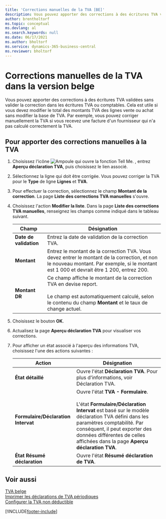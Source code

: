 ```yaml
---
title: 'Corrections manuelles de la TVA [BE]'
description: Vous pouvez apporter des corrections à des écritures TVA validées sans valider la correction dans les écritures TVA ou comptables.
author: brentholtorf
ms.topic: conceptual
ms.devlang: al
ms.search.keywords: null
ms.date: 06/17/2021
ms.author: bholtorf
ms.service: dynamics-365-business-central
ms.reviewer: bholtorf
---
```

# <a name="make-manual-corrections-to-vat-in-the-belgian-version"></a>Corrections manuelles de la TVA dans la version belge
Vous pouvez apporter des corrections à des écritures TVA validées sans valider la correction dans les écritures TVA ou comptables. Cela est utile si vous devez modifier le total des montants TVA des lignes vente ou achat sans modifier la base de TVA. Par exemple, vous pouvez corriger manuellement la TVA si vous recevez une facture d'un fournisseur qui n'a pas calculé correctement la TVA.  

## <a name="to-make-manual-corrections-to-vat"></a>Pour apporter des corrections manuelles à la TVA

1.  Choisissez l'icône ![Ampoule qui ouvre la fonction Tell Me.](../../media/ui-search/search_small.png "Dites-moi ce que vous voulez faire") , entrez **Aperçu déclaration TVA**, puis choisissez le lien associé.  
2.  Sélectionnez la ligne qui doit être corrigée. Vous pouvez corriger la TVA pour le **Type** de ligne **Lignes** et **TVA**.  
3.  Pour effectuer la correction, sélectionnez le champ **Montant de la correction**. La page **Liste des corrections TVA manuelles** s'ouvre.  
4.  Choisissez l'action **Modifier la liste**. Dans la page **Liste des corrections TVA manuelles**, renseignez les champs comme indiqué dans le tableau suivant.  

    |Champ|Désignation|  
    |---------------------------------|---------------------------------------|  
    |**Date de validation**|Entrez la date de validation de la correction TVA.|  
    |**Montant**|Entrez le montant de la correction TVA. Vous devez entrer le montant de la correction, et non le nouveau montant. Par exemple, si le montant est 1 000 et devrait être 1 200, entrez 200.|  
    |**Montant DR**|Ce champ affiche le montant de la correction TVA en devise report.<br /><br /> Le champ est automatiquement calculé, selon le contenu du champ **Montant** et le taux de change actuel.|  

5.  Choisissez le bouton **OK**.  
6.  Actualisez la page **Aperçu déclaration TVA** pour visualiser vos corrections.  
7.  Pour afficher un état associé à l'aperçu des informations TVA, choisissez l'une des actions suivantes :  

    |Action|Désignation|  
    |------------|---------------------------------------|  
    |**État détaillé**|Ouvre l'état **Déclaration TVA**. Pour plus d'informations, voir Déclaration TVA.|  
    |**Formulaire/Déclaration Intervat**|Ouvre l'état **TVA - Formulaire**.<br /><br /> L'état **Formulaire/Déclaration Intervat** est basé sur le modèle déclaration TVA défini dans les paramètres comptabilité. Par conséquent, il peut exporter des données différentes de celles affichées dans la page **Aperçu déclaration TVA**.|  
    |**État Résumé déclaration**|Ouvre l'état **Résumé déclaration de TVA**.|  

## <a name="see-also"></a>Voir aussi
 [TVA belge](belgian-vat.md)   
 [Imprimer les déclarations de TVA périodiques](how-to-print-periodic-vat-reports.md)   
 [Configurer la TVA non déductible](how-to-set-up-non-deductible-vat.md)


[!INCLUDE[footer-include](../../includes/footer-banner.md)]
